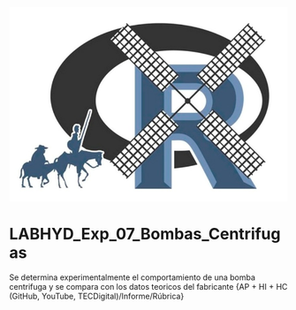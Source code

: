 ![alt test](/R.jpg)

# LABHYD_Exp_07_Bombas_Centrifugas

Se determina experimentalmente el comportamiento de una bomba centrifuga y se compara con los datos teoricos del fabricante {AP + HI + HC (GitHub, YouTube, TECDigital)/Informe/Rúbrica}
